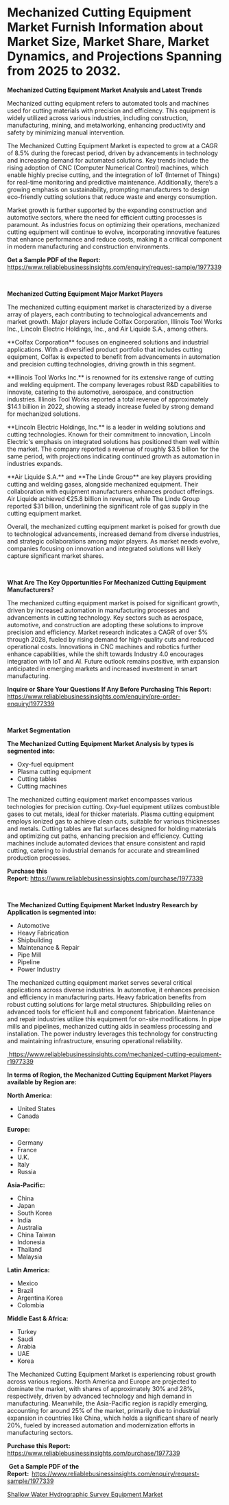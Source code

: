 <p><h1>Mechanized Cutting Equipment Market Furnish Information about Market Size, Market Share, Market Dynamics, and Projections Spanning from 2025 to 2032.</h1></p><p><strong>Mechanized Cutting Equipment Market Analysis and Latest Trends</strong></p>
<p><p>Mechanized cutting equipment refers to automated tools and machines used for cutting materials with precision and efficiency. This equipment is widely utilized across various industries, including construction, manufacturing, mining, and metalworking, enhancing productivity and safety by minimizing manual intervention.</p><p>The Mechanized Cutting Equipment Market is expected to grow at a CAGR of 8.5% during the forecast period, driven by advancements in technology and increasing demand for automated solutions. Key trends include the rising adoption of CNC (Computer Numerical Control) machines, which enable highly precise cutting, and the integration of IoT (Internet of Things) for real-time monitoring and predictive maintenance. Additionally, there’s a growing emphasis on sustainability, prompting manufacturers to design eco-friendly cutting solutions that reduce waste and energy consumption.</p><p>Market growth is further supported by the expanding construction and automotive sectors, where the need for efficient cutting processes is paramount. As industries focus on optimizing their operations, mechanized cutting equipment will continue to evolve, incorporating innovative features that enhance performance and reduce costs, making it a critical component in modern manufacturing and construction environments.</p></p>
<p><strong>Get a Sample PDF of the Report:&nbsp;</strong> <a href="https://www.reliablebusinessinsights.com/enquiry/request-sample/1977339?utm_campaign=2745&utm_medium=2&utm_source=Github&utm_content=ia&utm_term=01032025&utm_id=mechanized-cutting-equipment">https://www.reliablebusinessinsights.com/enquiry/request-sample/1977339</a></p>
<p>&nbsp;</p>
<p><strong>Mechanized Cutting Equipment Major Market Players</strong></p>
<p><p>The mechanized cutting equipment market is characterized by a diverse array of players, each contributing to technological advancements and market growth. Major players include Colfax Corporation, Illinois Tool Works Inc., Lincoln Electric Holdings, Inc., and Air Liquide S.A., among others.</p><p>**Colfax Corporation** focuses on engineered solutions and industrial applications. With a diversified product portfolio that includes cutting equipment, Colfax is expected to benefit from advancements in automation and precision cutting technologies, driving growth in this segment.</p><p>**Illinois Tool Works Inc.** is renowned for its extensive range of cutting and welding equipment. The company leverages robust R&D capabilities to innovate, catering to the automotive, aerospace, and construction industries. Illinois Tool Works reported a total revenue of approximately $14.1 billion in 2022, showing a steady increase fueled by strong demand for mechanized solutions.</p><p>**Lincoln Electric Holdings, Inc.** is a leader in welding solutions and cutting technologies. Known for their commitment to innovation, Lincoln Electric's emphasis on integrated solutions has positioned them well within the market. The company reported a revenue of roughly $3.5 billion for the same period, with projections indicating continued growth as automation in industries expands.</p><p>**Air Liquide S.A.** and **The Linde Group** are key players providing cutting and welding gases, alongside mechanized equipment. Their collaboration with equipment manufacturers enhances product offerings. Air Liquide achieved €25.8 billion in revenue, while The Linde Group reported $31 billion, underlining the significant role of gas supply in the cutting equipment market.</p><p>Overall, the mechanized cutting equipment market is poised for growth due to technological advancements, increased demand from diverse industries, and strategic collaborations among major players. As market needs evolve, companies focusing on innovation and integrated solutions will likely capture significant market shares.</p></p>
<p>&nbsp;</p>
<p><strong>What Are The Key Opportunities For Mechanized Cutting Equipment Manufacturers?</strong></p>
<p><p>The mechanized cutting equipment market is poised for significant growth, driven by increased automation in manufacturing processes and advancements in cutting technology. Key sectors such as aerospace, automotive, and construction are adopting these solutions to improve precision and efficiency. Market research indicates a CAGR of over 5% through 2028, fueled by rising demand for high-quality cuts and reduced operational costs. Innovations in CNC machines and robotics further enhance capabilities, while the shift towards Industry 4.0 encourages integration with IoT and AI. Future outlook remains positive, with expansion anticipated in emerging markets and increased investment in smart manufacturing.</p></p>
<p><strong>Inquire or Share Your Questions If Any Before Purchasing This Report:</strong> <a href="https://www.reliablebusinessinsights.com/enquiry/pre-order-enquiry/1977339?utm_campaign=2745&utm_medium=2&utm_source=Github&utm_content=ia&utm_term=01032025&utm_id=mechanized-cutting-equipment">https://www.reliablebusinessinsights.com/enquiry/pre-order-enquiry/1977339</a></p>
<p>&nbsp;</p>
<p><strong>Market Segmentation</strong></p>
<p><strong>The Mechanized Cutting Equipment Market Analysis by types is segmented into:</strong></p>
<p><ul><li>Oxy-fuel equipment</li><li>Plasma cutting equipment</li><li>Cutting tables</li><li>Cutting machines</li></ul></p>
<p><p>The mechanized cutting equipment market encompasses various technologies for precision cutting. Oxy-fuel equipment utilizes combustible gases to cut metals, ideal for thicker materials. Plasma cutting equipment employs ionized gas to achieve clean cuts, suitable for various thicknesses and metals. Cutting tables are flat surfaces designed for holding materials and optimizing cut paths, enhancing precision and efficiency. Cutting machines include automated devices that ensure consistent and rapid cutting, catering to industrial demands for accurate and streamlined production processes.</p></p>
<p><strong>Purchase this Report:&nbsp;</strong><a href="https://www.reliablebusinessinsights.com/purchase/1977339?utm_campaign=2745&utm_medium=2&utm_source=Github&utm_content=ia&utm_term=01032025&utm_id=mechanized-cutting-equipment">https://www.reliablebusinessinsights.com/purchase/1977339</a></p>
<p>&nbsp;</p>
<p><strong>The Mechanized Cutting Equipment Market Industry Research by Application is segmented into:</strong></p>
<p><ul><li>Automotive</li><li>Heavy Fabrication</li><li>Shipbuilding</li><li>Maintenance & Repair</li><li>Pipe Mill</li><li>Pipeline</li><li>Power Industry</li></ul></p>
<p><p>The mechanized cutting equipment market serves several critical applications across diverse industries. In automotive, it enhances precision and efficiency in manufacturing parts. Heavy fabrication benefits from robust cutting solutions for large metal structures. Shipbuilding relies on advanced tools for efficient hull and component fabrication. Maintenance and repair industries utilize this equipment for on-site modifications. In pipe mills and pipelines, mechanized cutting aids in seamless processing and installation. The power industry leverages this technology for constructing and maintaining infrastructure, ensuring operational reliability.</p></p>
<p><a href="https://www.reliablebusinessinsights.com/mechanized-cutting-equipment-r1977339?utm_campaign=2745&utm_medium=2&utm_source=Github&utm_content=ia&utm_term=01032025&utm_id=mechanized-cutting-equipment">&nbsp;https://www.reliablebusinessinsights.com/mechanized-cutting-equipment-r1977339</a></p>
<p><strong>In terms of Region, the Mechanized Cutting Equipment Market Players available by Region are:</strong></p>
<p>
    <p> <strong> North America: </strong>
        <ul>
            <li>United States</li>
            <li>Canada</li>
        </ul>
        </p> 
    <p> <strong> Europe: </strong>
        <ul>
            <li>Germany</li>
            <li>France</li>
            <li>U.K.</li>
            <li>Italy</li>
            <li>Russia</li>
        </ul>
        </p> 
    <p> <strong> Asia-Pacific: </strong>
        <ul>
            <li>China</li>
            <li>Japan</li>
            <li>South Korea</li>
            <li>India</li>
            <li>Australia</li>
            <li>China Taiwan</li>
            <li>Indonesia</li>
            <li>Thailand</li>
            <li>Malaysia</li>
        </ul>
        </p> 
    <p> <strong> Latin America: </strong>
        <ul>
            <li>Mexico</li>
            <li>Brazil</li>
            <li>Argentina Korea</li>
            <li>Colombia</li>
        </ul>
        </p> 
    <p> <strong> Middle East & Africa: </strong>
        <ul>
            <li>Turkey</li>
            <li>Saudi</li>
            <li>Arabia</li>
            <li>UAE</li>
            <li>Korea</li>
        </ul>
    </p>
    </p>
<p><p>The Mechanized Cutting Equipment Market is experiencing robust growth across various regions. North America and Europe are projected to dominate the market, with shares of approximately 30% and 28%, respectively, driven by advanced technology and high demand in manufacturing. Meanwhile, the Asia-Pacific region is rapidly emerging, accounting for around 25% of the market, primarily due to industrial expansion in countries like China, which holds a significant share of nearly 20%, fueled by increased automation and modernization efforts in manufacturing sectors.</p></p>
<p><strong>Purchase this Report: </strong><a href="https://www.reliablebusinessinsights.com/purchase/1977339?utm_campaign=2745&utm_medium=2&utm_source=Github&utm_content=ia&utm_term=01032025&utm_id=mechanized-cutting-equipment">https://www.reliablebusinessinsights.com/purchase/1977339</a></p>
<p>&nbsp;<strong>Get a Sample PDF of the Report:&nbsp;&nbsp;</strong><a href="https://www.reliablebusinessinsights.com/enquiry/request-sample/1977339?utm_campaign=2745&utm_medium=2&utm_source=Github&utm_content=ia&utm_term=01032025&utm_id=mechanized-cutting-equipment">https://www.reliablebusinessinsights.com/enquiry/request-sample/1977339</a></p>
<p><strong></strong></p>
<p><p><a href="https://github.com/wileonie19657/Market-Research-Report-List-1/blob/main/shallow-water-hydrographic-survey-equipment-market.md?utm_campaign=2745&utm_medium=2&utm_source=Github&utm_content=ia&utm_term=01032025&utm_id=mechanized-cutting-equipment">Shallow Water Hydrographic Survey Equipment Market</a></p></p>